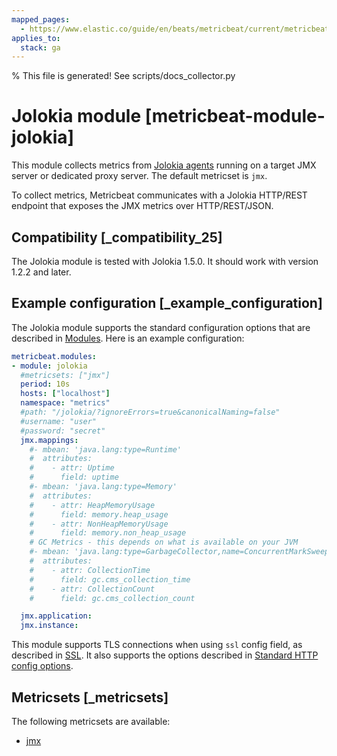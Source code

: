 ```yaml
---
mapped_pages:
  - https://www.elastic.co/guide/en/beats/metricbeat/current/metricbeat-module-jolokia.html
applies_to:
  stack: ga
---
```


% This file is generated! See scripts/docs_collector.py

# Jolokia module [metricbeat-module-jolokia]

This module collects metrics from [Jolokia agents](https://jolokia.org/reference/html/agents.md) running on a target JMX server or dedicated proxy server. The default metricset is `jmx`.

To collect metrics, Metricbeat communicates with a Jolokia HTTP/REST endpoint that exposes the JMX metrics over HTTP/REST/JSON.


## Compatibility [_compatibility_25]

The Jolokia module is tested with Jolokia 1.5.0. It should work with version 1.2.2 and later.


## Example configuration [_example_configuration]

The Jolokia module supports the standard configuration options that are described in [Modules](/reference/metricbeat/configuration-metricbeat.md). Here is an example configuration:

```yaml
metricbeat.modules:
- module: jolokia
  #metricsets: ["jmx"]
  period: 10s
  hosts: ["localhost"]
  namespace: "metrics"
  #path: "/jolokia/?ignoreErrors=true&canonicalNaming=false"
  #username: "user"
  #password: "secret"
  jmx.mappings:
    #- mbean: 'java.lang:type=Runtime'
    #  attributes:
    #    - attr: Uptime
    #      field: uptime
    #- mbean: 'java.lang:type=Memory'
    #  attributes:
    #    - attr: HeapMemoryUsage
    #      field: memory.heap_usage
    #    - attr: NonHeapMemoryUsage
    #      field: memory.non_heap_usage
    # GC Metrics - this depends on what is available on your JVM
    #- mbean: 'java.lang:type=GarbageCollector,name=ConcurrentMarkSweep'
    #  attributes:
    #    - attr: CollectionTime
    #      field: gc.cms_collection_time
    #    - attr: CollectionCount
    #      field: gc.cms_collection_count

  jmx.application:
  jmx.instance:
```

This module supports TLS connections when using `ssl` config field, as described in [SSL](/reference/metricbeat/configuration-ssl.md). It also supports the options described in [Standard HTTP config options](/reference/metricbeat/configuration-metricbeat.md#module-http-config-options).


## Metricsets [_metricsets]

The following metricsets are available:

* [jmx](/reference/metricbeat/metricbeat-metricset-jolokia-jmx.md)
